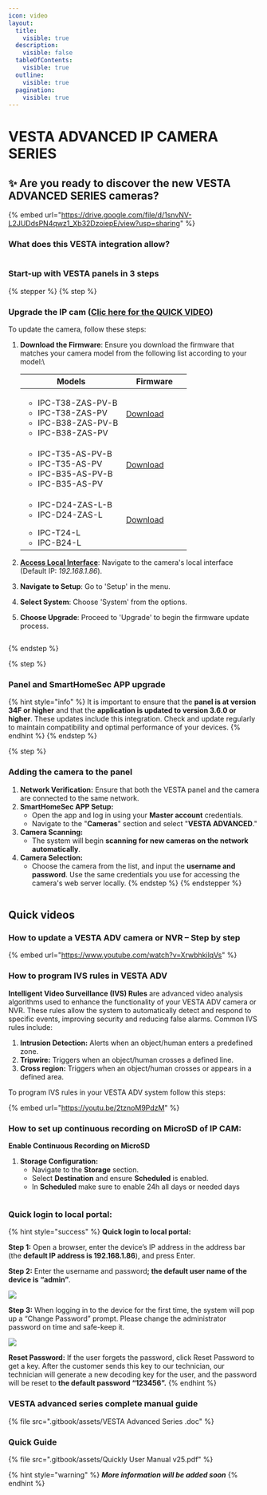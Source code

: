```yaml
---
icon: video
layout:
  title:
    visible: true
  description:
    visible: false
  tableOfContents:
    visible: true
  outline:
    visible: true
  pagination:
    visible: true
---
```


# VESTA ADVANCED IP CAMERA SERIES

## ✨ Are you ready to discover the new VESTA ADVANCED SERIES cameras?

{% embed url="https://drive.google.com/file/d/1snvNV-L2JUDdsPN4qwz1_Xb32DzoiepE/view?usp=sharing" %}

### What does this VESTA integration allow?

<figure><img src=".gitbook/assets/image (276).png" alt=""><figcaption></figcaption></figure>

### **Start-up with VESTA panels in 3 steps**

{% stepper %}
{% step %}
### Upgrade the IP cam ([Clic here for the QUICK VIDEO](vesta-advanced-ip-camera-series.md#how-to-update-a-vesta-adv-camera-or-nvr-step-by-step))

To update the camera, follow these steps:

1.  **Download the Firmware**: Ensure you download the firmware that matches your camera model from the following list according to your model:\


    <table><thead><tr><th>Models</th><th width="114">Firmware</th></tr></thead><tbody><tr><td><ul><li>IPC-T38-ZAS-PV-B</li><li>IPC-T38-ZAS-PV</li><li>IPC-B38-ZAS-PV-B</li><li>IPC-B38-ZAS-PV</li></ul></td><td><a href="https://gofile.me/7yryF/u9fVnKEjg">Download</a></td></tr><tr><td><ul><li>IPC-T35-AS-PV-B</li><li>IPC-T35-AS-PV</li><li>IPC-B35-AS-PV-B</li><li>IPC-B35-AS-PV</li></ul></td><td><a href="https://gofile.me/7yryF/LJPMxKDbU">Download</a></td></tr><tr><td><ul><li>IPC-D24-ZAS-L-B</li><li>IPC-D24-ZAS-L</li></ul><ul><li>IPC-T24-L</li><li>IPC-B24-L</li></ul></td><td><a href="https://gofile.me/7yryF/HYczagZrp">Download</a></td></tr></tbody></table>


2. [**Access Local Interface**](vesta-advanced-ip-camera-series.md#quick-login-to-local-portal): Navigate to the camera's local interface (Default IP: _192.168.1.86_).
3. **Navigate to Setup**: Go to 'Setup' in the menu.
4. **Select System**: Choose 'System' from the options.
5. **Choose Upgrade**: Proceed to 'Upgrade' to begin the firmware update process.

<figure><img src=".gitbook/assets/image (275).png" alt=""><figcaption></figcaption></figure>
{% endstep %}

{% step %}
### Panel and SmartHomeSec APP upgrade

{% hint style="info" %}
It is important to ensure that the **panel is at version 34F or higher** and that the **application is updated to version 3.6.0 or higher**. These updates include this integration. Check and update regularly to maintain compatibility and optimal performance of your devices.
{% endhint %}
{% endstep %}

{% step %}
### Adding the camera to the panel

1. **Network Verification:** Ensure that both the VESTA panel and the camera are connected to the same network.
2. **SmartHomeSec APP Setup:**
   * Open the app and log in using your **Master account** credentials.
   * Navigate to the "**Cameras**" section and select "**VESTA ADVANCED**."
3. **Camera Scanning:**
   * The system will begin **scanning for new cameras on the network automatically**.
4. **Camera Selection:**
   * Choose the camera from the list, and input the **username and password**. Use the same credentials you use for accessing the camera's web server locally.
{% endstep %}
{% endstepper %}

<figure><img src=".gitbook/assets/ADV-settings.gif" alt=""><figcaption></figcaption></figure>



## Quick videos

### How to update a VESTA ADV camera or NVR – Step by step

{% embed url="https://www.youtube.com/watch?v=XrwbhkilqVs" %}

### How to program IVS rules in VESTA ADV&#x20;

**Intelligent Video Surveillance (IVS) Rules** are advanced video analysis algorithms used to enhance the functionality of your VESTA ADV camera or NVR. These rules allow the system to automatically detect and respond to specific events, improving security and reducing false alarms. Common IVS rules include:

1. **Intrusion Detection:** Alerts when an object/human enters a predefined zone.
2. **Tripwire:** Triggers when an object/human crosses a defined line.
3. **Cross region:** Triggers when an object/human crosses or appears in a defined area.

To program IVS rules in your VESTA ADV system follow this steps:&#x20;

{% embed url="https://youtu.be/2tznoM9PdzM" %}

### How to set up continuous recording on MicroSD of IP CAM:

**Enable Continuous Recording on MicroSD**

1. **Storage Configuration:**
   * Navigate to the **Storage** section.
   * Select **Destination** and ensure **Scheduled** is enabled.
   * In **Scheduled** make sure to enable 24h all days or needed days

<figure><img src=".gitbook/assets/step-step-SD.gif" alt=""><figcaption></figcaption></figure>



### **Quick login to local portal:**&#x20;

{% hint style="success" %}
**Quick login to local portal:**&#x20;



**Step 1:** Open a browser, enter the device’s IP address in the address bar (the **default IP address is 192.168.1.86**), and press Enter.

**Step 2:** Enter the username and passwor&#x64;**; the default user name of the device is “admin”**.

![](<.gitbook/assets/image (216).png>)

**Step 3:** When logging in to the device for the first time, the system will pop up a “Change Password” prompt. Please change the administrator password on time and safe-keep it.

![](<.gitbook/assets/image (217).png>)



**Reset Password:** If the user forgets the password, click Reset Password to get a key. After the customer sends this key to our technician, our technician will generate a new decoding key for the user, and the password will be reset to **the default password “123456”.**
{% endhint %}





### VESTA advanced series complete manual guide&#x20;

{% file src=".gitbook/assets/VESTA Advanced Series .doc" %}

### Quick Guide

{% file src=".gitbook/assets/Quickly User Manual v25.pdf" %}

{% hint style="warning" %}
_**More information will be added soon**_
{% endhint %}

